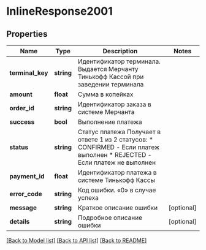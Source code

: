 # InlineResponse2001

## Properties
Name | Type | Description | Notes
------------ | ------------- | ------------- | -------------
**terminal_key** | **string** | Идентификатор терминала. Выдается Мерчанту Тинькофф Кассой  при заведении терминала | 
**amount** | **float** | Сумма в копейках | 
**order_id** | **string** | Идентификатор заказа в системе Мерчанта | 
**success** | **bool** | Выполнение платежа | 
**status** | **string** | Статус платежа   Получает в ответе 1 из 2 статусов: * CONFIRMED - Если платеж выполнен * REJECTED - Если платеж не выполнен | 
**payment_id** | **float** | Идентификатор платежа в системе Тинькофф Кассы | 
**error_code** | **string** | Код ошибки. «0» в случае успеха | 
**message** | **string** | Краткое описание ошибки | [optional] 
**details** | **string** | Подробное описание ошибки | [optional] 

[[Back to Model list]](../README.md#documentation-for-models) [[Back to API list]](../README.md#documentation-for-api-endpoints) [[Back to README]](../README.md)


